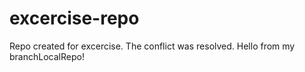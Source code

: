 # excercise-repo
Repo created for excercise.
The conflict was resolved.
Hello from my branchLocalRepo!
